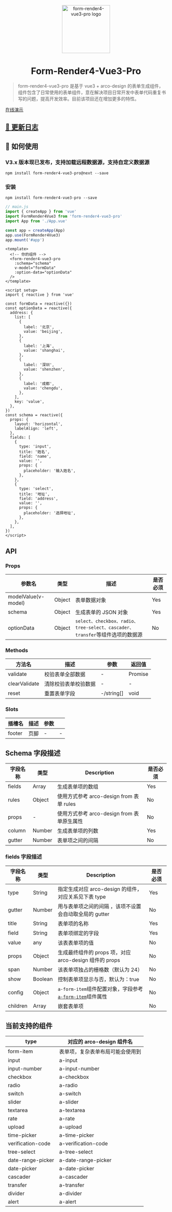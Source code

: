 <p align="center"><a href="https://github.com/lq9958/form-render4-vue3-pro" target="_blank" rel="noopener noreferrer"><img width="150" src="https://s1.ax1x.com/2023/05/06/p9a7EZ9.png" alt="form-render4-vue3-pro logo"></a></p>

<h1 align="center">Form-Render4-Vue3-Pro</h1>

> form-render4-vue3-pro 是基于 vue3 + arco-design 的表单生成组件，组件包含了日常使用的表单组件，意在解决项目日常开发中表单代码重复书写的问题，提高开发效率。目前该项目还在增加更多的特性。

[在线演示](https://lq9958.github.io/)

## [💎 更新日志](./CHANGELOG.MD)

## 🌈 如何使用

### V3.x 版本现已发布，支持加载远程数据源，支持自定义数据源

```
npm install form-render4-vue3-pro@next --save
```


### 安装

```
npm install form-render4-vue3-pro --save
```

```javascript
// main.js
import { createApp } from 'vue'
import FormRender4Vue3 from 'form-render4-vue3-pro'
import App from './App.vue'

const app = createApp(App)
app.use(FormRender4Vue3)
app.mount('#app')
```

```vue
<template>
  <!-- 你的组件 -->
  <form-render4-vue3-pro
    :schema="schema"
    v-model="formData"
    :option-data="optionData"
  />
</template>

<script setup>
import { reactive } from 'vue'

const formData = reactive({})
const optionData = reactive({
  address: {
    list: [
      {
        label: '北京',
        value: 'beijing',
      },
      {
        label: '上海',
        value: 'shanghai',
      },
      {
        label: '深圳',
        value: 'shenzhen',
      },
      {
        label: '成都',
        value: 'chengdu',
      },
    ],
    key: 'value',
  },
})
const schema = reactive({
  props: {
    layout: 'horizontal',
    labelAlign: 'left',
  },
  fields: [
    {
      type: 'input',
      title: '姓名',
      field: 'name',
      value: '',
      props: {
        placeholder: '输入姓名',
      },
    },
    {
      type: 'select',
      title: '地址',
      field: 'address',
      value: '',
      props: {
        placeholder: '选择地址',
      },
    },
  ],
})
</script>
```

## API

### <from-render4-vue3> Props

| 参数名              | 类型   | 描述                                                                         | 是否必须 |
| ------------------- | ------ | ---------------------------------------------------------------------------- | -------- |
| modelValue(v-model) | Object | 表单数据对象                                                                 | Yes      |
| schema              | Object | 生成表单的 JSON 对象                                                         | Yes      |
| optionData          | Object | `select、checkbox、radio、tree-select、cascader、transfer`等组件选项的数据源 | No       |

### <from-render4-vue3> Methods

| 方法名        | 描述                 | 参数       | 返回值  |
| ------------- | -------------------- | ---------- | ------- |
| validate      | 校验表单全部数据     | -          | Promise |
| clearValidate | 清除校验表单校验数据 | -          | -       |
| reset         | 重置表单字段         | -/string[] | void    |

### <form-render4-vue3> Slots

| 插槽名 | 描述 | 参数 |     |
| ------ | ---- | ---- | --- |
| footer | 页脚 | -    | -   |

## Schema 字段描述

| 字段名称 | 类型   | Description                                | 是否必须 |
| -------- | ------ | ------------------------------------------ | -------- |
| fields   | Array  | 生成表单项的数组                           | Yes      |
| rules    | Object | 使用方式参考 arco-design from 表单 rules   | No       |
| props    | -      | 使用方式参考 arco-design from 表单原生属性 | No       |
| column   | Number | 生成表单项的列数                           | Yes      |
| gutter   | Number | 表单项之间的间隔                           | No       |

### fields 字段描述

| 字段名称 | 类型    | Description                                                                                            | 是否必须 |
| -------- | ------- | ------------------------------------------------------------------------------------------------------ | -------- |
| type     | String  | 指定生成对应 arco-design 的组件，对应关系见下表 type                                                   | Yes      |
| gutter   | Number  | 用与表单项之间的间隔 ，该项不设置会自动取全局的 gutter                                                 | No       |
| title    | String  | 表单项的名称                                                                                           | Yes      |
| field    | String  | 表单项绑定的字段                                                                                       | Yes      |
| value    | any     | 该表表单项的值                                                                                         | No       |
| props    | Object  | 生成最终组件的 props 项，对应 arco-design 组件的 props                                                 | No       |
| span     | Number  | 该表单项独占的栅格数（默认为 24）                                                                      | No       |
| show     | Boolean | 控制表单项显示与否，默认为：true                                                                       | No       |
| config   | Object  | `a-form-item`组件配置对象，字段参考[`a-form-item`](https://arco.design/vue/component/form#API)组件属性 | No       |
| children | Array   | 嵌套表单项                                                                                             | No       |

## 当前支持的组件

| type              | 对应的 arco-design 组件名        |
| ----------------- | -------------------------------- |
| form-item         | 表单项，复杂表单布局可能会使用到 |
| input             | a-input                          |
| input-number      | a-input-number                   |
| checkbox          | a-checkbox                       |
| radio             | a-radio                          |
| switch            | a-switch                         |
| slider            | a-slider                         |
| textarea          | a-textarea                       |
| rate              | a-rate                           |
| upload            | a-upload                         |
| time-picker       | a-time-picker                    |
| verification-code | a-verification-code              |
| tree-select       | a-tree-select                    |
| date-range-picker | a-date-range-picker              |
| date-picker       | a-date-picker                    |
| cascader          | a-cascader                       |
| transfer          | a-transfer                       |
| divider           | a-divider                        |
| alert             | a-alert                          |
